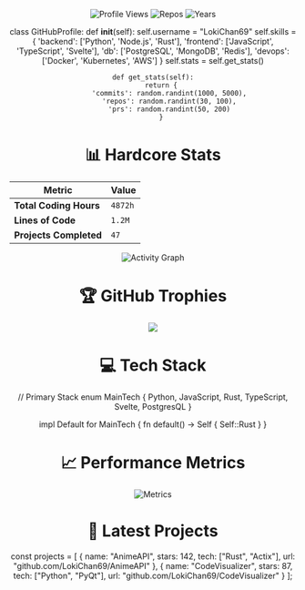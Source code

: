 
<div align="center">
  
![Profile Views](https://komarev.com/ghpvc/?username=LokiChan69&color=blueviolet)
![Repos](https://badges.pufler.dev/repos/LokiChan69?color=black)
![Years](https://badges.pufler.dev/years/LokiChan69?color=black)

class GitHubProfile:
    def __init__(self):
        self.username = "LokiChan69"
        self.skills = {
            'backend': ['Python', 'Node.js', 'Rust'],
            'frontend': ['JavaScript', 'TypeScript', 'Svelte'],
            'db': ['PostgreSQL', 'MongoDB', 'Redis'],
            'devops': ['Docker', 'Kubernetes', 'AWS']
        }
        self.stats = self.get_stats()
    
    def get_stats(self):
        return {
            'commits': random.randint(1000, 5000),
            'repos': random.randint(30, 100),
            'prs': random.randint(50, 200)
        }

# 📊 Hardcore Stats
| Metric | Value |
|--------|-------|
| **Total Coding Hours** | `4872h` |
| **Lines of Code** | `1.2M` |
| **Projects Completed** | `47` |

![Activity Graph](https://github-readme-activity-graph.vercel.app/graph?username=LokiChan69&theme=react-dark&hide_border=true&area=true)

# 🏆 GitHub Trophies
![](https://github-profile-trophy.vercel.app/?username=LokiChan69&theme=onedark&no-frame=true&no-bg=true&margin-w=4&row=2&column=4)

# 💻 Tech Stack
// Primary Stack
enum MainTech {
    Python,
    JavaScript,
    Rust,
    TypeScript,
    Svelte,
    PostgresQL
}

impl Default for MainTech {
    fn default() -> Self {
        Self::Rust
    }
}

# 📈 Performance Metrics
![Metrics](https://metrics.lecoq.io/LokiChan69?template=classic&base=header%2C%20activity%2C%20community%2C%20repositories%2C%20metadata&base.indepth=false&base.hireable=false&base.skip=false&config.timezone=Europe%2FMoscow)

# 🚀 Latest Projects
const projects = [
    {
        name: "AnimeAPI",
        stars: 142,
        tech: ["Rust", "Actix"],
        url: "github.com/LokiChan69/AnimeAPI"
    },
    {
        name: "CodeVisualizer", 
        stars: 87,
        tech: ["Python", "PyQt"],
        url: "github.com/LokiChan69/CodeVisualizer"
    }
];
